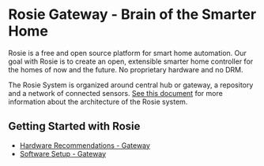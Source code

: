 # Rosie Gateway - Brain of the Smarter Home

Rosie is a free and open source platform for smart home automation. Our goal with Rosie is to create an open, extensible smarter 
home controller for the homes of now and the future. No proprietary hardware and no DRM. 

The Rosie System is organized around central hub or gateway, a repository and a network of connected sensors. [See this document](/docs/architecture.md) for more information about the architecture of the Rosie system.

## Getting Started with Rosie

- [Hardware Recommendations - Gateway](docs/hardwaresetup.md)
- [Software Setup - Gateway](docs/softwaresetup.md)
